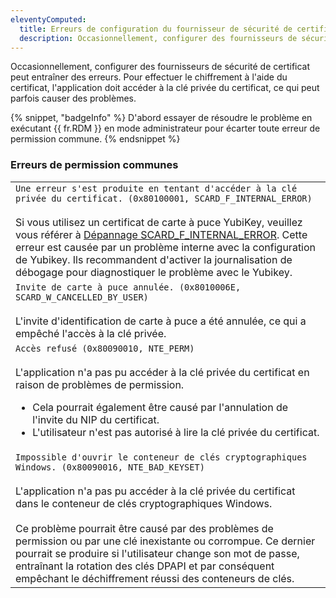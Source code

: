 ```yaml
---
eleventyComputed:
  title: Erreurs de configuration du fournisseur de sécurité de certificat
  description: Occasionnellement, configurer des fournisseurs de sécurité de certificat peut entraîner des erreurs.
---
```

Occasionnellement, configurer des fournisseurs de sécurité de certificat peut entraîner des erreurs. Pour effectuer le chiffrement à l'aide du certificat, l'application doit accéder à la clé privée du certificat, ce qui peut parfois causer des problèmes.

{% snippet, "badgeInfo" %}
D'abord essayer de résoudre le problème en exécutant {{ fr.RDM }} en mode administrateur pour écarter toute erreur de permission commune.
{% endsnippet %}

### Erreurs de permission communes

|   |
|---|
| `Une erreur s'est produite en tentant d'accéder à la clé privée du certificat. (0x80100001, SCARD_F_INTERNAL_ERROR)`<br><br>Si vous utilisez un certificat de carte à puce YubiKey, veuillez vous référer à [Dépannage SCARD_F_INTERNAL_ERROR](https://support.yubico.com/hc/en-us/articles/360013718020-Troubleshooting-SCARD-F-INTERNAL-ERROR). Cette erreur est causée par un problème interne avec la configuration de Yubikey. Ils recommandent d'activer la journalisation de débogage pour diagnostiquer le problème avec le Yubikey. |
| `Invite de carte à puce annulée. (0x8010006E, SCARD_W_CANCELLED_BY_USER)`<br><br>L'invite d'identification de carte à puce a été annulée, ce qui a empêché l'accès à la clé privée. |
| `Accès refusé (0x80090010, NTE_PERM)`<br><br>L'application n'a pas pu accéder à la clé privée du certificat en raison de problèmes de permission.<ul><li>Cela pourrait également être causé par l'annulation de l'invite du NIP du certificat.</li><li>L'utilisateur n'est pas autorisé à lire la clé privée du certificat.</li></ul> |
| `Impossible d'ouvrir le conteneur de clés cryptographiques Windows. (0x80090016, NTE_BAD_KEYSET)`<br><br>L'application n'a pas pu accéder à la clé privée du certificat dans le conteneur de clés cryptographiques Windows.<br><br>Ce problème pourrait être causé par des problèmes de permission ou par une clé inexistante ou corrompue. Ce dernier pourrait se produire si l'utilisateur change son mot de passe, entraînant la rotation des clés DPAPI et par conséquent empêchant le déchiffrement réussi des conteneurs de clés. |
